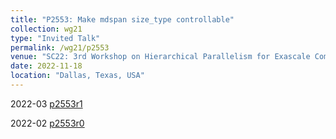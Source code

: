 ```yaml
---
title: "P2553: Make mdspan size_type controllable"
collection: wg21
type: "Invited Talk"
permalink: /wg21/p2553
venue: "SC22: 3rd Workshop on Hierarchical Parallelism for Exascale Computing (HiPar)"
date: 2022-11-18
location: "Dallas, Texas, USA"
---
```


2022-03
[p2553r1](https://www.open-std.org/jtc1/sc22/wg21/docs/papers/2022/p2553r1.html)

2022-02
[p2553r0](https://www.open-std.org/jtc1/sc22/wg21/docs/papers/2022/p2553r0.html)
